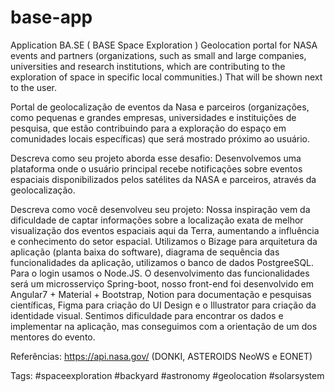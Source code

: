 # base-app
Application BA.SE ( BASE Space Exploration )  Geolocation portal for NASA events and partners (organizations, such as small and large companies, universities and research institutions, which are contributing to the exploration of space in specific local communities.) That will be shown next to the user.

Portal de geolocalização de eventos da Nasa e parceiros
(organizações, como pequenas e grandes empresas, universidades e instituições de pesquisa,
que estão contribuindo para a exploração do espaço em comunidades locais específicas) que será mostrado próximo ao usuário.

Descreva como seu projeto aborda esse desafio: Desenvolvemos uma plataforma onde o usuário principal recebe notificações
sobre eventos espaciais disponibilizados pelos satélites da NASA e parceiros, através da geolocalização.

Descreva como você desenvolveu seu projeto: Nossa inspiração vem da dificuldade de captar informações sobre a localização
exata de melhor visualização dos eventos espaciais aqui da Terra, aumentando a influência e conhecimento do setor espacial.
Utilizamos o Bizage para arquitetura da aplicação (planta baixa do software), diagrama de sequência das funcionalidades da aplicação,
utilizamos o banco de dados PostgreeSQL. Para o login usamos o Node.JS. O desenvolvimento das funcionalidades
será um microsserviço Spring-boot, nosso front-end foi desenvolvido em Angular7 + Material + Bootstrap, Notion para documentação e pesquisas científicas, Figma para criação
do UI Design e o Illustrator para criação da identidade visual. Sentimos dificuldade para encontrar os dados e implementar na aplicação, mas conseguimos com a
orientação de um dos mentores do evento.

Referências: https://api.nasa.gov/ (DONKI, ASTEROIDS NeoWS e EONET)

Tags: #spaceexploration #backyard #astronomy #geolocation #solarsystem
